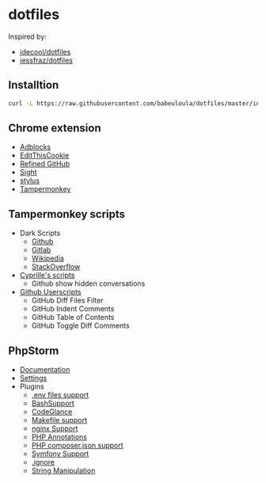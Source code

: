 # dotfiles

Inspired by:
- [jdecool/dotfiles](https://github.com/jdecool/dotfiles)
- [jessfraz/dotfiles](https://github.com/jessfraz/dotfiles)

## Installtion

```bash
curl -L https://raw.githubusercontent.com/babeuloula/dotfiles/master/install.sh | bash --
```

## Chrome extension

- [Adblocks](https://chrome.google.com/webstore/detail/adblock-plus-free-ad-bloc/cfhdojbkjhnklbpkdaibdccddilifddb)
- [EditThisCookie](https://chrome.google.com/webstore/detail/editthiscookie/fngmhnnpilhplaeedifhccceomclgfbg)
- [Refined GitHub](https://chrome.google.com/webstore/detail/refined-github/hlepfoohegkhhmjieoechaddaejaokhf)
- [Sight](https://chrome.google.com/webstore/detail/sight/epmaefhielclhlnmjofcdapbeepkmggh)
- [stylus](https://chrome.google.com/webstore/detail/stylus/clngdbkpkpeebahjckkjfobafhncgmne)
- [Tampermonkey](https://chrome.google.com/webstore/detail/tampermonkey/dhdgffkkebhmkfjojejmpbldmpobfkfo)

## Tampermonkey scripts

- Dark Scripts
	- [Github](https://github.com/StylishThemes/GitHub-Dark-Script)
	- [Gitlab](https://gitlab.com/vednoc/dark-gitlab)
	- [Wikipedia](https://github.com/StylishThemes/Wikipedia-Dark)
	- [StackOverflow](https://github.com/StylishThemes/StackOverflow-Dark)
- [Cyprille's scripts](https://github.com/cyprille/tampermonkey-scripts)
	- Github show hidden conversations
- [Github Userscripts](https://github.com/Mottie/GitHub-userscripts)
	- GitHub Diff Files Filter
	- GitHub Indent Comments
	- GitHub Table of Contents
	- GitHub Toggle Diff Comments

## PhpStorm

- [Documentation](https://www.jetbrains.com/help/phpstorm/sharing-your-ide-settings.html#settings-repository)
- [Settings](https://github.com/babeuloula/phpstorm-settings)
- Plugins
	- [.env files support](https://plugins.jetbrains.com/plugin/9525--env-files-support)
	- [BashSupport](https://plugins.jetbrains.com/plugin/4230-bashsupport)
	- [CodeGlance](https://plugins.jetbrains.com/plugin/7275-codeglance)
	- [Makefile support](https://plugins.jetbrains.com/plugin/9333-makefile-support)
	- [nginx Support](https://plugins.jetbrains.com/plugin/4415-nginx-support)
	- [PHP Annotations](https://plugins.jetbrains.com/plugin/7320-php-annotations)
	- [PHP composer.json support](https://plugins.jetbrains.com/plugin/7631-php-composer-json-support)
	- [Symfony Support](https://plugins.jetbrains.com/plugin/7219-symfony-support)
	- [.ignore](https://plugins.jetbrains.com/plugin/7495--ignore)
	- [String Manipulation](https://plugins.jetbrains.com/plugin/2162-string-manipulation)
